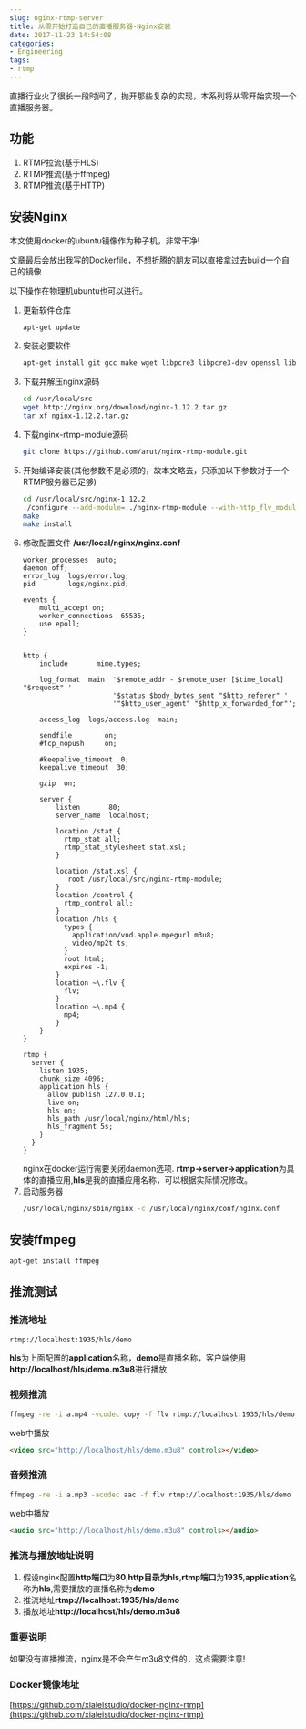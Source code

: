 ```yaml
---
slug: nginx-rtmp-server
title: 从零开始打造自己的直播服务器-Nginx安装
date: 2017-11-23 14:54:08
categories:
- Engineering
tags:
- rtmp
---
```

直播行业火了很长一段时间了，抛开那些复杂的实现，本系列将从零开始实现一个直播服务器。

## 功能
1. RTMP拉流(基于HLS)
2. RTMP推流(基于ffmpeg)
3. RTMP推流(基于HTTP)

## 安装Nginx
本文使用docker的ubuntu镜像作为种子机，非常干净!

文章最后会放出我写的Dockerfile，不想折腾的朋友可以直接拿过去build一个自己的镜像

以下操作在物理机ubuntu也可以进行。

1. 更新软件仓库
    ```bash
    apt-get update
    ```
2. 安装必要软件    
    ```bash
    apt-get install git gcc make wget libpcre3 libpcre3-dev openssl libssl-dev -y -q
    ```
3. 下载并解压nginx源码
    ```bash
    cd /usr/local/src
    wget http://nginx.org/download/nginx-1.12.2.tar.gz
    tar xf nginx-1.12.2.tar.gz
    ```
4. 下载nginx-rtmp-module源码
    ```bash
    git clone https://github.com/arut/nginx-rtmp-module.git
    ```
5. 开始编译安装(其他参数不是必须的，故本文略去，只添加以下参数对于一个RTMP服务器已足够)
    ```bash
    cd /usr/local/src/nginx-1.12.2
    ./configure --add-module=../nginx-rtmp-module --with-http_flv_module --with-http_mp4_module
    make
    make install
    ```
6. 修改配置文件 **/usr/local/nginx/nginx.conf**
    ```
    worker_processes  auto;
    daemon off;
    error_log  logs/error.log;
    pid        logs/nginx.pid;
    
    events {
        multi_accept on;
        worker_connections  65535;
        use epoll;
    }
    
    
    http {
        include       mime.types;
    
        log_format  main  '$remote_addr - $remote_user [$time_local] "$request" '
                          '$status $body_bytes_sent "$http_referer" '
                          '"$http_user_agent" "$http_x_forwarded_for"';
    
        access_log  logs/access.log  main;
    
        sendfile        on;
        #tcp_nopush     on;
    
        #keepalive_timeout  0;
        keepalive_timeout  30;
    
        gzip  on;
    
        server {
            listen       80;
            server_name  localhost;
          
            location /stat {
              rtmp_stat all;
              rtmp_stat_stylesheet stat.xsl;
            }
    
            location /stat.xsl {
               root /usr/local/src/nginx-rtmp-module;
            }
            location /control {
              rtmp_control all;
            }
            location /hls {
              types {
                application/vnd.apple.mpegurl m3u8;
                video/mp2t ts;
              }
              root html;
              expires -1;
            }
            location ~\.flv {
              flv;
            }
            location ~\.mp4 {
              mp4;
            }
        }  
    }
    
    rtmp {
      server {
        listen 1935;
        chunk_size 4096;
        application hls {
          allow publish 127.0.0.1;
          live on;
          hls on;
          hls_path /usr/local/nginx/html/hls;
          hls_fragment 5s;
        }
      }
    }
    ```
    nginx在docker运行需要关闭daemon选项.
    **rtmp->server->application**为具体的直播应用,**hls**是我的直播应用名称，可以根据实际情况修改。
7. 启动服务器
    ```bash
    /usr/local/nginx/sbin/nginx -c /usr/local/nginx/conf/nginx.conf
    ```
    
## 安装ffmpeg
```bash
apt-get install ffmpeg
```

## 推流测试
### 推流地址
```
rtmp://localhost:1935/hls/demo
```
**hls**为上面配置的**application**名称，**demo**是直播名称，客户端使用**http://localhost/hls/demo.m3u8**进行播放

### 视频推流
```bash
ffmpeg -re -i a.mp4 -vcodec copy -f flv rtmp://localhost:1935/hls/demo
```
web中播放
```html
<video src="http://localhost/hls/demo.m3u8" controls></video>
```

### 音频推流
```bash
ffmpeg -re -i a.mp3 -acodec aac -f flv rtmp://localhost:1935/hls/demo
```
web中播放
```html
<audio src="http://localhost/hls/demo.m3u8" controls></audio>
```

### 推流与播放地址说明
1. 假设nginx配置**http端口**为**80**,**http目录为hls**,**rtmp端口**为**1935**,**application**名称为**hls**,需要播放的直播名称为**demo**
2. 推流地址**rtmp://localhost:1935/hls/demo**
3. 播放地址**http://localhost/hls/demo.m3u8**

### 重要说明
如果没有直播推流，nginx是不会产生m3u8文件的，这点需要注意!

### Docker镜像地址
[https://github.com/xialeistudio/docker-nginx-rtmp](https://github.com/xialeistudio/docker-nginx-rtmp)